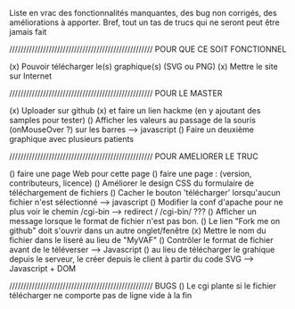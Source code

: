 Liste en vrac des fonctionnalités manquantes, des bug non corrigés, des améliorations à apporter. Bref, tout un tas de trucs qui ne seront peut être jamais fait

///////////////////////////////////////////////////
			POUR QUE CE SOIT FONCTIONNEL
			
(x) Pouvoir télécharger le(s) graphique(s) (SVG ou PNG)
(x) Mettre le site sur Internet

///////////////////////////////////////////////////
			POUR LE MASTER
			
(x) Uploader sur github
(x) 	et faire un lien hackme (en y ajoutant des samples pour tester)
() Afficher les valeurs au passage de la souris (onMouseOver ?) sur les barres 
	--> javascript
() Faire un deuxième graphique avec plusieurs patients

///////////////////////////////////////////////////
			POUR AMELIORER LE TRUC

() faire une page Web pour cette page
() faire une page : (version, contributeurs, licence)
() Améliorer le design CSS du formulaire de téléchargement de fichiers
() Cacher le bouton 'télécharger' lorsqu'aucun fichier n'est sélectionné
	--> javascript
() Modifier la conf d'apache pour ne plus voir le chemin /cgi-bin
	--> redirect / /cgi-bin/ ???
() Afficher un message lorsque le format de fichier n'est pas bon.
() Le lien "Fork me on github" doit s'ouvrir dans un autre onglet/fenêtre
(x) Mettre le nom du fichier dans le liseré au lieu de "MyVAF"
() Contrôler le format de fichier avant de le téléverser
	--> Javascript
() au lieu de télécharger le grahique depuis le serveur, le créer depuis le client à partir du code SVG
	--> Javascript + DOM

///////////////////////////////////////////////////
			BUGS
() Le cgi plante si le fichier télécharger ne comporte pas de ligne vide à la fin
